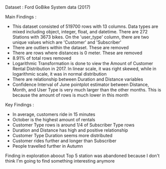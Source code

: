 Dataset : Ford GoBike System data (2017)

Main Findings : 
 - This dataset consisted of 519700 rows with 13 columns. Data types are mixed including object, integer, float, and datetime. There are 272 Stations with 3673 bikes. On the 'user_type' column, there are two unique values which are 'Customer' and 'Subscriber'
 - There are outliers within the dataset. These are removed
 - There are rows where distances is 0 meter. These are removed
 - 8.91% of total rows removed
 - Logarithmic Transformation is done to view the Amount of Customer Rental Distribution in 2017. In linear scale, it was right skewed, while in logarithmic scale, it was in normal distribution
 - There are relationship between Duration and Distance variables
 - Confidence Interval of June pointplot estimator between Distance, Month, and User Type is very much larger than the other months. This is because the amount of rows is much lower in this month

 Key Findings :
 - In average, customers ride in 15 minutes
 - October is the highest amount of rentals
 - Customer Type rows is around 1/4 of Subscriber Type rows
 - Duration and Distance has high and positive relationship
 - Customer Type Duration seems more distributed
 - Customer rides further and longer than Subscriber
 - People travelled further in Autumn

Finding in exploration aboout Top 5 station was abandoned because I don't think I'm going to
find something interesting anymore